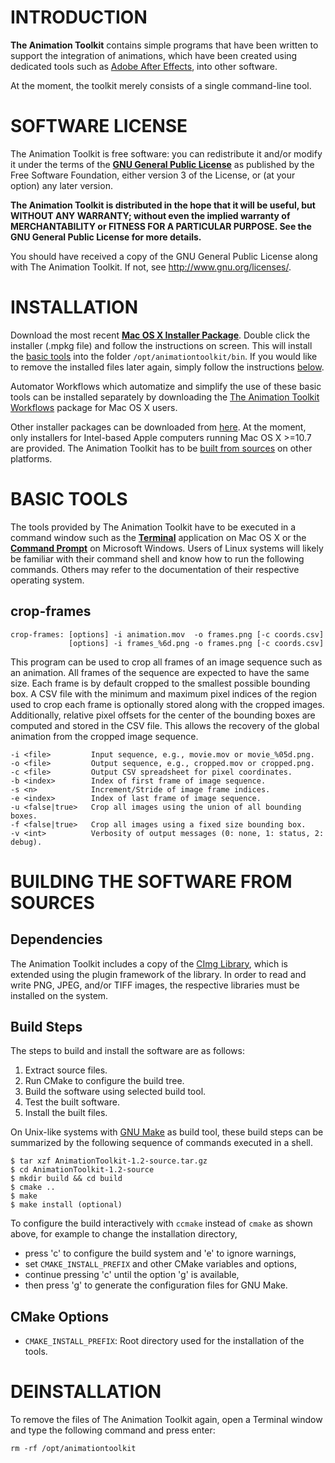   
INTRODUCTION
============

**The Animation Toolkit** contains simple programs that have been written to
support the integration of animations, which have been created using dedicated
tools such as [Adobe After Effects][1], into other software.

At the moment, the toolkit merely consists of a single command-line tool.


SOFTWARE LICENSE
================

The Animation Toolkit is free software: you can redistribute it and/or modify
it under the terms of the **[GNU General Public License][2]** as published by the
Free Software Foundation, either version 3 of the License, or (at your option)
any later version.

**The Animation Toolkit is distributed in the hope that it will be useful, but
WITHOUT ANY WARRANTY; without even the implied warranty of MERCHANTABILITY or
FITNESS FOR A PARTICULAR PURPOSE. See the GNU General Public License for more
details.**

You should have received a copy of the GNU General Public License along with
The Animation Toolkit. If not, see <http://www.gnu.org/licenses/>.


<a id="install"></a>
INSTALLATION
============

Download the most recent **[Mac OS X Installer Package][8]**. Double click the
installer (.mpkg file) and follow the instructions on screen. This will install
the [basic tools](#tools) into the folder `/opt/animationtoolkit/bin`. If you
would like to remove the installed files later again, simply follow the
instructions [below](#deinstall).

Automator Workflows which automatize and simplify the use of these basic tools
can be installed separately by downloading the
[The Animation Toolkit Workflows][9] package for Mac OS X users.

Other installer packages can be downloaded from [here][7]. At the moment, only
installers for Intel-based Apple computers running Mac OS X >=10.7 are provided.
The Animation Toolkit has to be [built from sources](#build) on other platforms.


<a id="tools"></a>
BASIC TOOLS
===========

The tools provided by The Animation Toolkit have to be executed in a command
window such as the **[Terminal][5]** application on Mac OS X or the
**[Command Prompt][6]** on Microsoft Windows. Users of Linux systems will
likely be familiar with their command shell and know how to run the following
commands. Others may refer to the documentation of their respective operating
system.

<a id="crop-frames"></a>
crop-frames
-----------

    crop-frames: [options] -i animation.mov  -o frames.png [-c coords.csv]
                 [options] -i frames_%6d.png -o frames.png [-c coords.csv]
 
This program can be used to crop all frames of an image sequence such as an animation.
All frames of the sequence are expected to have the same size. Each frame is by
default cropped to the smallest possible bounding box. A CSV file with the minimum
and maximum pixel indices of the region used to crop each frame is optionally
stored along with the cropped images. Additionally, relative pixel offsets for
the center of the bounding boxes are computed and stored in the CSV file. This
allows the recovery of the global animation from the cropped image sequence.
 
    -i <file>         Input sequence, e.g., movie.mov or movie_%05d.png.
    -o <file>         Output sequence, e.g., cropped.mov or cropped.png.
    -c <file>         Output CSV spreadsheet for pixel coordinates.
    -b <index>        Index of first frame of image sequence.
    -s <n>            Increment/Stride of image frame indices.
    -e <index>        Index of last frame of image sequence.
    -u <false|true>   Crop all images using the union of all bounding boxes.
    -f <false|true>   Crop all images using a fixed size bounding box.
    -v <int>          Verbosity of output messages (0: none, 1: status, 2: debug).


<a id="build"></a>
BUILDING THE SOFTWARE FROM SOURCES
==================================

Dependencies
------------

The Animation Toolkit includes a copy of the [CImg Library][3], which is
extended using the plugin framework of the library. In order to read and
write PNG, JPEG, and/or TIFF images, the respective libraries must be
installed on the system.


Build Steps
-----------

The steps to build and install the software are as follows:

1. Extract source files.
2. Run CMake to configure the build tree.
3. Build the software using selected build tool.
4. Test the built software.
5. Install the built files.

On Unix-like systems with [GNU Make][4] as build tool, these build steps can be
summarized by the following sequence of commands executed in a shell.

    $ tar xzf AnimationToolkit-1.2-source.tar.gz
    $ cd AnimationToolkit-1.2-source
    $ mkdir build && cd build
    $ cmake ..
    $ make
    $ make install (optional)

To configure the build interactively with `ccmake` instead of `cmake` as shown
above, for example to change the installation directory,

- press 'c' to configure the build system and 'e' to ignore warnings,
- set `CMAKE_INSTALL_PREFIX` and other CMake variables and options,
- continue pressing 'c' until the option 'g' is available,
- then press 'g' to generate the configuration files for GNU Make.


CMake Options
-------------

- `CMAKE_INSTALL_PREFIX`: Root directory used for the installation of the tools.


<a id="deinstall"></a>
DEINSTALLATION
==============

To remove the files of The Animation Toolkit again, open a Terminal window and
type the following command and press enter:

    rm -rf /opt/animationtoolkit



[1]: http://www.adobe.com/products/aftereffects.html
[2]: http://www.gnu.org/licenses/
[3]: http://cimg.sourceforge.net/
[4]: http://www.gnu.org/software/make/
[5]: http://www.apple.com/osx/apps/all.html#terminal
[6]: http://windows.microsoft.com/en-gb/windows-vista/command-prompt-frequently-asked-questions
[7]: https://projects.andreasschuh.com/projects/animationtoolkit/files
[8]: https://projects.andreasschuh.com/attachments/download/52/AnimationToolkit-0.1-Darwin.dmg
[9]: https://github.com/schuhschuh/AnimationToolkit/tree/workflows
